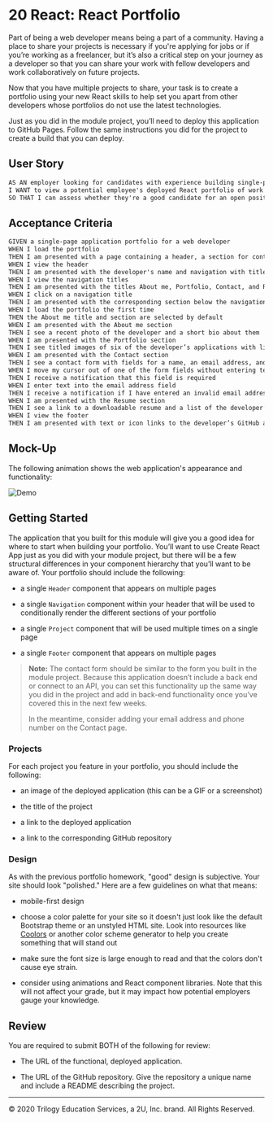 # 20 React: React Portfolio

Part of being a web developer means being a part of a community. Having a place to share your projects is necessary if you're applying for jobs or if you’re working as a freelancer, but it’s also a critical step on your journey as a developer so that you can share your work with fellow developers and work collaboratively on future projects.

Now that you have multiple projects to share, your task is to create a portfolio using your new React skills to help set you apart from other developers whose portfolios do not use the latest technologies.

Just as you did in the module project, you’ll need to deploy this application to GitHub Pages. Follow the same instructions you did for the project to create a build that you can deploy.


## User Story

```md
AS AN employer looking for candidates with experience building single-page applications
I WANT to view a potential employee's deployed React portfolio of work samples
SO THAT I can assess whether they're a good candidate for an open position
```

## Acceptance Criteria

```md
GIVEN a single-page application portfolio for a web developer
WHEN I load the portfolio
THEN I am presented with a page containing a header, a section for content, and a footer
WHEN I view the header
THEN I am presented with the developer's name and navigation with titles corresponding to different sections of the portfolio
WHEN I view the navigation titles
THEN I am presented with the titles About me, Portfolio, Contact, and Resume, and the title corresponding to the current section is highlighted
WHEN I click on a navigation title
THEN I am presented with the corresponding section below the navigation without the page reloading and that title is highlighted
WHEN I load the portfolio the first time
THEN the About me title and section are selected by default
WHEN I am presented with the About me section
THEN I see a recent photo of the developer and a short bio about them
WHEN I am presented with the Portfolio section
THEN I see titled images of six of the developer’s applications with links to both the deployed applications and the corresponding GitHub repository
WHEN I am presented with the Contact section
THEN I see a contact form with fields for a name, an email address, and a message
WHEN I move my cursor out of one of the form fields without entering text
THEN I receive a notification that this field is required
WHEN I enter text into the email address field
THEN I receive a notification if I have entered an invalid email address
WHEN I am presented with the Resume section
THEN I see a link to a downloadable resume and a list of the developer’s proficiencies
WHEN I view the footer
THEN I am presented with text or icon links to the developer’s GitHub and LinkedIn profiles, and their profile on a third platform (Stack Overflow, Twitter)
```

## Mock-Up

The following animation shows the web application's appearance and functionality:

![Demo](./Assets/20-react-homework-demo-01.gif)

## Getting Started

The application that you built for this module will give you a good idea for where to start when building your portfolio. You’ll want to use Create React App just as you did with your module project, but there will be a few structural differences in your component hierarchy that you’ll want to be aware of. Your portfolio should include the following:

* a single `Header` component that appears on multiple pages

* a single `Navigation` component within your header that will be used to conditionally render the different sections of your portfolio

* a single `Project` component that will be used multiple times on a single page

* a single `Footer` component that appears on multiple pages

> **Note:** The contact form should be similar to the form you built in the module project. Because this application doesn’t include a back end or connect to an API, you can set this functionality up the same way you did in the project and add in back-end functionality once you’ve covered this in the next few weeks.
> 
> In the meantime, consider adding your email address and phone number on the Contact page. 

### Projects

For each project you feature in your portfolio, you should include the following:

* an image of the deployed application (this can be a GIF or a screenshot)

* the title of the project

* a link to the deployed application

* a link to the corresponding GitHub repository

### Design

As with the previous portfolio homework, "good" design is subjective. Your site should look "polished." Here are a few guidelines on what that means:

* mobile-first design

* choose a color palette for your site so it doesn't just look like the default Bootstrap theme or an unstyled HTML site. Look into resources like [Coolors](https://coolors.co/) or another color scheme generator to help you create something that will stand out

* make sure the font size is large enough to read and that the colors don't cause eye strain.

* consider using animations and React component libraries. Note that this will not affect your grade, but it may impact how potential employers gauge your knowledge.

## Review

You are required to submit BOTH of the following for review:

* The URL of the functional, deployed application.

* The URL of the GitHub repository. Give the repository a unique name and include a README describing the project.

- - -
© 2020 Trilogy Education Services, a 2U, Inc. brand. All Rights Reserved.
